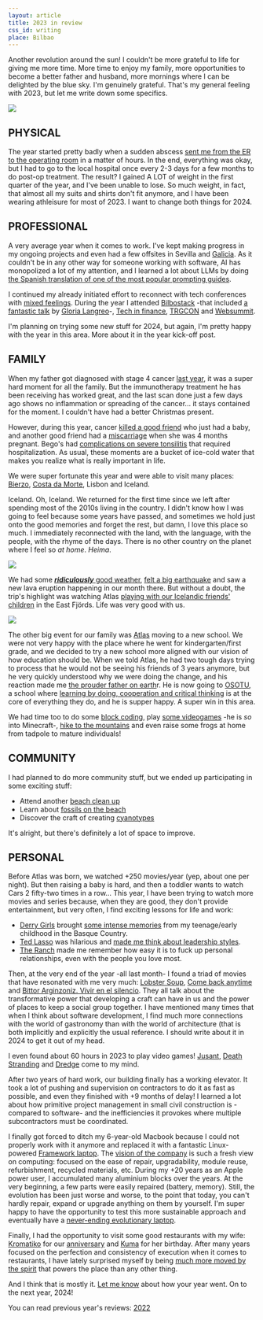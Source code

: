 ```yaml
---
layout: article
title: 2023 in review
css_id: writing
place: Bilbao
---
```


Another revolution around the sun! I couldn't be more grateful to life for giving me more time. More time to enjoy my family, more opportunities to become a better father and husband, more mornings where I can be delighted by the blue sky. I'm genuinely grateful. That's my general feeling with 2023, but let me write down some specifics. 

![](https://aitor.is/images/together.jpeg)

## PHYSICAL
The year started pretty badly when a sudden abscess [sent me from the ER to the operating room](https://x.com/_aitor/status/1612168970643308546) in a matter of hours. In the end, everything was okay, but I had to go to the local hospital once every 2-3 days for a few months to do post-op treatment. The result? I gained A LOT of weight in the first quarter of the year, and I've been unable to lose. So much weight, in fact, that almost all my suits and shirts don't fit anymore, and I have been wearing athleisure for most of 2023. I want to change both things for 2024.   

## PROFESSIONAL
A very average year when it comes to work. I've kept making progress in my ongoing projects and even had a few offsites in Sevilla and [Galicia](https://x.com/_aitor/status/1674441803301306368).
As it couldn't be in any other way for someone working with software, AI has monopolized a lot of my attention, and I learned a lot about LLMs by doing [the Spanish translation of one of the most popular prompting guides](https://twitter.com/_aitor/status/1647169685106860033).

I continued my already initiated effort to reconnect with tech conferences with [mixed feelings](https://x.com/_aitor/status/1619318653216002049). During the year I attended [Bilbostack](https://bilbostack.com/) -that included [a fantastic talk](https://x.com/_aitor/status/1619316409271730176) by [Gloria Langreo](https://gloria.omg.lol/)-, [Tech in finance](https://techin.finance/), [TRGCON](https://www.trgcon.com/) and [Websummit](https://websummit.com/). 

I'm planning on trying some new stuff for 2024, but again, I'm pretty happy with the year in this area. More about it in the year kick-off post. 

## FAMILY

When my father got diagnosed with stage 4 cancer [last year](https://aitor.is/writing-on/2022-review#family), it was a super hard moment for all the family. But the immunotherapy treatment he has been receiving has worked great, and the last scan done just a few days ago shows no inflammation or spreading of the cancer... it stays contained for the moment. I couldn't have had a better Christmas present. 

However, during this year, cancer [killed a good friend](https://x.com/_aitor/status/1718588042267553885) who just had a baby, and another good friend had a [miscarriage](https://x.com/_aitor/status/1718190660015010226) when she was 4 months pregnant. Bego's had [complications on severe tonsilitis](https://x.com/_aitor/status/1676551906271821831) that required hospitalization. As usual, these moments are a bucket of ice-cold water that makes you realize what is really important in life.  

We were super fortunate this year and were able to visit many places: [Bierzo](https://en.wikipedia.org/wiki/El_Bierzo), [Costa da Morte](https://en.wikipedia.org/wiki/Costa_da_Morte), Lisbon and Iceland. 

Iceland. Oh, Iceland. We returned for the first time since we left after spending most of the 2010s living in the country. I didn't know how I was going to feel because some years have passed, and sometimes we hold just onto the good memories and forget the rest, but damn, I love this place so much. I immediately reconnected with the land, with the language, with the people, with the rhyme of the days. There is no other country on the planet where I feel so _at home_. _Heima_.  

![](https://aitor.is/images/melting.jpeg)

We had some [***ridiculously*** good weather](https://x.com/_aitor/status/1679143936768475137), [felt a big earthquake](https://x.com/_aitor/status/1678169250639347713) and saw a new lava eruption happening in our month there. But without a doubt, the trip's highlight was watching Atlas [playing with our Icelandic friends' children](https://twitter.com/_aitor/status/1683584271280218115) in the East Fjörds. Life was very good with us. 

![](https://aitor.is/images/east.jpeg)

The other big event for our family was [Atlas](https://twitter.com/theatlasbjorn) moving to a new school. We were not very happy with the place where he went for kindergarten/first grade, and we decided to try a new school more aligned with our vision of how education should be. When we told Atlas, he had two tough days trying to process that he would not be seeing his friends of 3 years anymore, but he very quickly understood why we were doing the change, and his reaction made me [the prouder father on earth](https://x.com/_aitor/status/1694389571801280908)r. He is now going to [OSOTU](https://osotu.org/), a school where [learning by doing, cooperation and critical thinking](https://osotu.org/pilares-metodologicos-2/) is at the core of everything they do, and he is supper happy. A super win in this area.

We had time too to do some [block coding](https://x.com/_aitor/status/1712534656774775059), play [some videogames](https://x.com/_aitor/status/1670492303402647552?s=20) -he is _so_ into Minecraft-, [hike to the mountains](https://x.com/_aitor/status/1710630280623460703) and even raise some frogs at home from tadpole to mature individuals!

## COMMUNITY

I had planned to do more community stuff, but we ended up participating in some exciting stuff:
- Attend another [beach clean up](https://x.com/_aitor/status/1632343807218929665)
- Learn about [fossils on the beach](https://x.com/_aitor/status/1634895860407623680)
- Discover the craft of creating [cyanotypes](https://x.com/_aitor/status/1712530943754358928)

It's alright, but there's definitely a lot of space to improve. 

## PERSONAL

Before Atlas was born, we watched +250 movies/year (yep, about one per night). But then raising a baby is hard, and then a toddler wants to watch Cars 2 fifty-two times in a row... This year, I have been trying to watch more movies and series because, when they are good, they don't provide entertainment, but very often, I find exciting lessons for life and work: 

- [Derry Girls](https://www.netflix.com/es-en/title/80238565) brought [some intense memories](https://x.com/_aitor/status/1626985256229257220) from my teenage/early childhood in the Basque Country.
- [Ted Lasso](https://tv.apple.com/us/show/ted-lasso/umc.cmc.vtoh0mn0xn7t3c643xqonfzy) was hilarious and [made me think about leadership styles](https://x.com/_aitor/status/1707832798160011646).
- [The Ranch](https://www.netflix.com/es-en/title/80077977) made me remember how easy it is to fuck up personal relationships, even with the people you love most. 

Then, at the very end of the year -all last month- I found a triad of movies that have resonated with me very much: [Lobster Soup](https://www.filmin.es/pelicula/lobster-soup), [Come back anytime](https://www.comebackanytime.com/) and [Bittor Arginzoniz. Vivir en el silencio](https://www.filmin.es/pelicula/bittor-arginzoniz-vivir-en-el-silencio). They all talk about the transformative power that developing a craft can have in us and the power of places to keep a social group together. I have mentioned many times that when I think about software development, I find much more connections with the world of gastronomy than with the world of architecture (that is both implicitly and explicitly the usual reference. I should write about it in 2024 to get it out of my head.  

I even found about 60 hours in 2023 to play video games! [Jusant](https://x.com/_aitor/status/1721258760952283166), [Death Stranding](https://www.wikiwand.com/en/Death_Stranding) and [Dredge](https://www.dredge.game/) come to my mind. 

After two years of hard work, our building finally has a working elevator. It took a lot of pushing and supervision on contractors to do it as fast as possible, and even they finished with +9 months of delay! I learned a lot about how primitive project management in small civil construction is -compared to software- and the inefficiencies it provokes where multiple subcontractors must be coordinated. 

I finally got forced to ditch my 6-year-old Macbook because I could not properly work with it anymore and replaced it with a fantastic Linux-powered [Framework laptop](https://frame.work/es/en/products/laptop-diy-13-gen-amd). The [vision of the company](https://frame.work/sustainability) is such a fresh view on computing: focused on the ease of repair, upgradability, module reuse, refurbishment, recycled materials, etc. During my +20 years as an Apple power user, I accumulated many aluminium blocks over the years. At the very beginning, a few parts were easily repaired (battery, memory). Still, the evolution has been just worse and worse, to the point that today, you can't hardly repair, expand or upgrade anything on them by yourself. I'm super happy to have the opportunity to test this more sustainable approach and eventually have a [never-ending evolutionary laptop](https://www.youtube.com/watch?v=iU_iWa9LL_s).

Finally, I had the opportunity to visit some good restaurants with my wife: [Kromatiko](https://www.kromatikorestaurante.com/) for our [anniversary](https://x.com/_aitor/status/1621779459773763584) and [Kuma](https://restaurantekuma.com/) for her birthday. After many years focused on the perfection and consistency of execution when it comes to restaurants, I have lately surprised myself by being [much more moved by the spirit](https://twitter.com/_aitor/status/1724194204769747358) that powers the place than any other thing.   

And I think that is mostly it. [Let me know](https://twitter.com/_aitor) about how your year went. On to the next year, 2024!


You can read previous year's reviews: [2022](https://aitor.is/writing-on/2022-review)

